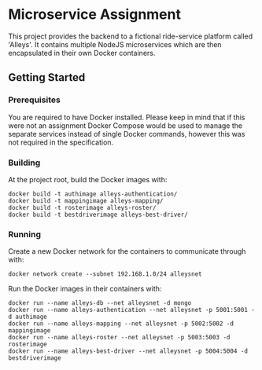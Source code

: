 # Microservice Assignment

<p>
This project provides the backend to a fictional ride-service platform called 'Alleys'. It contains multiple NodeJS microservices
which are then encapsulated in their own Docker containers.
</p>

## Getting Started

### Prerequisites

<p>
You are required to have Docker installed. Please keep in mind that if this were not an assignment Docker Compose would be
used to manage the separate services instead of single Docker commands, however this was not required in the specification.
</p>

### Building

<p>
At the project root, build the Docker images with:
</p>

```
docker build -t authimage alleys-authentication/
docker build -t mappingimage alleys-mapping/
docker build -t rosterimage alleys-roster/
docker build -t bestdriverimage alleys-best-driver/
```

### Running

<p>
Create a new Docker network for the containers to communicate through with:
</p>

```
docker network create --subnet 192.168.1.0/24 alleysnet
```

<p>
Run the Docker images in their containers with:
</p>

```
docker run --name alleys-db --net alleysnet -d mongo
docker run --name alleys-authentication --net alleysnet -p 5001:5001 -d authimage
docker run --name alleys-mapping --net alleysnet -p 5002:5002 -d mappingimage
docker run --name alleys-roster --net alleysnet -p 5003:5003 -d rosterimage
docker run --name alleys-best-driver --net alleysnet -p 5004:5004 -d bestdriverimage
```
